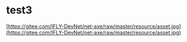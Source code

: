 # test3
[https://gitee.com/IFLY-DevNet/net-axe/raw/master/resource/asset.jpg](https://gitee.com/IFLY-DevNet/net-axe/raw/master/resource/asset.jpg)